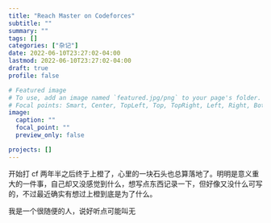 ```yaml
---
title: "Reach Master on Codeforces"
subtitle: ""
summary: ""
tags: []
categories: ["杂记"]
date: 2022-06-10T23:27:02-04:00
lastmod: 2022-06-10T23:27:02-04:00
draft: true
profile: false

# Featured image
# To use, add an image named `featured.jpg/png` to your page's folder.
# Focal points: Smart, Center, TopLeft, Top, TopRight, Left, Right, BottomLeft, Bottom, BottomRight.
image:
  caption: ""
  focal_point: ""
  preview_only: false

projects: []
---
```


开始打 cf 两年半之后终于上橙了，心里的一块石头也总算落地了。明明是意义重大的一件事，自己却又没感觉到什么，想写点东西记录一下，但好像又没什么可写的，不过最近确实有想过上橙到底是为了什么。

我是一个很随便的人，说好听点可能叫无
